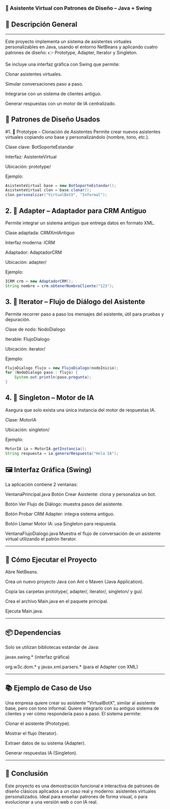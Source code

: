 ### 🧠 Asistente Virtual con Patrones de Diseño – Java + Swing
## 📌 Descripción General

---

Este proyecto implementa un sistema de asistentes virtuales personalizables en Java, usando el entorno NetBeans y aplicando cuatro patrones de diseño:
👉 Prototype, Adapter, Iterator y Singleton.

Se incluye una interfaz gráfica con Swing que permite:

Clonar asistentes virtuales.

Simular conversaciones paso a paso.

Integrarse con un sistema de clientes antiguo.

Generar respuestas con un motor de IA centralizado.

## 🧩 Patrones de Diseño Usados
#1. 🧬 Prototype – Clonación de Asistentes
Permite crear nuevos asistentes virtuales copiando uno base y personalizándolo (nombre, tono, etc.).

Clase clave: BotSoporteEstandar

Interfaz: AsistenteVirtual

Ubicación: prototype/

Ejemplo:

```java
AsistenteVirtual base = new BotSoporteEstandar();
AsistenteVirtual clon = base.clonar();
clon.personalizar("VirtualBotX", "Informal");
```
## 2. 🔌 Adapter – Adaptador para CRM Antiguo
Permite integrar un sistema antiguo que entrega datos en formato XML.

Clase adaptada: CRMXmlAntiguo

Interfaz moderna: ICRM

Adaptador: AdaptadorCRM

Ubicación: adapter/

Ejemplo:

```java
ICRM crm = new AdaptadorCRM();
String nombre = crm.obtenerNombreCliente("123");
```
## 3. 🧭 Iterator – Flujo de Diálogo del Asistente
Permite recorrer paso a paso los mensajes del asistente, útil para pruebas y depuración.

Clase de nodo: NodoDialogo

Iterable: FlujoDialogo

Ubicación: iterator/

Ejemplo:

```java
FlujoDialogo flujo = new FlujoDialogo(nodoInicio);
for (NodoDialogo paso : flujo) {
    System.out.println(paso.pregunta);
}
```
## 4. 🧠 Singleton – Motor de IA
Asegura que solo exista una única instancia del motor de respuestas IA.

Clase: MotorIA

Ubicación: singleton/

Ejemplo:

```java
MotorIA ia = MotorIA.getInstancia();
String respuesta = ia.generarRespuesta("Hola IA");
```
## 🖼 Interfaz Gráfica (Swing)
La aplicación contiene 2 ventanas:

VentanaPrincipal.java
Botón Crear Asistente: clona y personaliza un bot.

Botón Ver Flujo de Diálogo: muestra pasos del asistente.

Botón Probar CRM Adapter: integra sistema antiguo.

Botón Llamar Motor IA: usa Singleton para respuesta.

VentanaFlujoDialogo.java
Muestra el flujo de conversación de un asistente virtual utilizando el patrón Iterator.

---

## 🚀 Cómo Ejecutar el Proyecto
Abre NetBeans.

Crea un nuevo proyecto Java con Ant o Maven (Java Application).

Copia las carpetas prototype/, adapter/, iterator/, singleton/ y gui/.

Crea el archivo Main.java en el paquete principal.

Ejecuta Main.java.

---

## 📦 Dependencias
Solo se utilizan bibliotecas estándar de Java:

javax.swing.* (interfaz gráfica)

org.w3c.dom.* y javax.xml.parsers.* (para el Adapter con XML)

---

## 📚 Ejemplo de Caso de Uso
Una empresa quiere crear su asistente "VirtualBotX", similar al asistente base, pero con tono informal. Quiere integrarlo con su antiguo sistema de clientes y ver cómo respondería paso a paso. El sistema permite:

Clonar el asistente (Prototype).

Mostrar el flujo (Iterator).

Extraer datos de su sistema (Adapter).

Generar respuestas IA (Singleton).

---

## 📌 Conclusión
Este proyecto es una demostración funcional e interactiva de patrones de diseño clásicos aplicados a un caso real y moderno: asistentes virtuales personalizados.
Ideal para enseñar patrones de forma visual, o para evolucionar a una versión web o con IA real.
